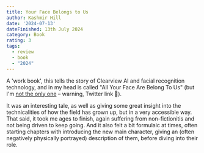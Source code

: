 ```yaml
---
title: Your Face Belongs to Us
author: Kashmir Hill
date: '2024-07-13'
dateFinished: 13th July 2024
category: Book
rating: 3
tags:
  - review
  - book
  - "2024"
---
```


A 'work book', this tells the story of Clearview AI and facial recognition technology, and in my head is called "All Your Face Are Belong To Us" (but I'm [not the only one](https://x.com/kashhill/status/1724199871278694659) – warning, Twitter link 🥴).

It was an interesting tale, as well as giving some great insight into the technicalities of how the field has grown up, but in a very accessible way. That said, it took me ages to finish, again suffering from non-fictionitis and not being driven to keep going. And it also felt a bit formulaic at times, often starting chapters with introducing the new main character, giving an (often negatively physically portrayed) description of them, before diving into their role. 